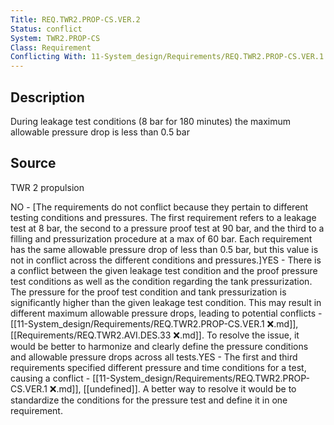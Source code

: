```yaml
---
Title: REQ.TWR2.PROP-CS.VER.2
Status: conflict
System: TWR2.PROP-CS
Class: Requirement
Conflicting With: 11-System_design/Requirements/REQ.TWR2.PROP-CS.VER.1 ❌.md
---
```


## Description

During leakage test conditions (8 bar for 180 minutes) the maximum allowable pressure drop is less than 0.5 bar

## Source

TWR 2 propulsion


NO - [The requirements do not conflict because they pertain to different testing conditions and pressures. The first requirement refers to a leakage test at 8 bar, the second to a pressure proof test at 90 bar, and the third to a filling and pressurization procedure at a max of 60 bar. Each requirement has the same allowable pressure drop of less than 0.5 bar, but this value is not in conflict across the different conditions and pressures.]YES - There is a conflict between the given leakage test condition and the proof pressure test conditions as well as the condition regarding the tank pressurization. The pressure for the proof test condition and tank pressurization is significantly higher than the given leakage test condition. This may result in different maximum allowable pressure drops, leading to potential conflicts - [[11-System_design/Requirements/REQ.TWR2.PROP-CS.VER.1 ❌.md]], [[Requirements/REQ.TWR2.AVI.DES.33  ❌.md]]. To resolve the issue, it would be better to harmonize and clearly define the pressure conditions and allowable pressure drops across all tests.YES - The first and third requirements specified different pressure and time conditions for a test, causing a conflict - [[11-System_design/Requirements/REQ.TWR2.PROP-CS.VER.1 ❌.md]], [[undefined]]. A better way to resolve it would be to standardize the conditions for the pressure test and define it in one requirement.